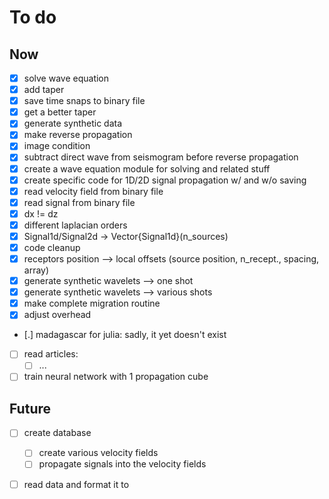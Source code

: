# To do  

## Now
- [X] solve wave equation
- [X] add taper
- [X] save time snaps to binary file
- [X] get a better taper
- [X] generate synthetic data
- [X] make reverse propagation
- [X] image condition
- [X] subtract direct wave from seismogram before reverse propagation
- [X] create a wave equation module for solving and related stuff
- [X] create specific code for 1D/2D signal propagation w/ and w/o saving
- [X] read velocity field from binary file
- [X] read signal from binary file
- [X] dx != dz
- [X] different laplacian orders
- [X] Signal1d/Signal2d -> Vector{Signal1d}(n_sources)
- [X] code cleanup
- [X] receptors position --> local offsets (source position, n_recept., spacing, array)
- [X] generate synthetic wavelets --> one shot
- [X] generate synthetic wavelets --> various shots
- [X] make complete migration routine
- [X] adjust overhead
- [.] madagascar for julia: sadly, it yet doesn't exist
- [ ] read articles:
  - [ ] ...
- [ ] train neural network with 1 propagation cube

## Future
- [ ] create database
  - [ ] create various velocity fields
  - [ ] propagate signals into the velocity fields
- [ ] read data and format it to 


